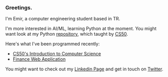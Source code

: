 ### Greetings.

I'm Emir, a computer engineering student based in TR.

I'm more interested in AI/ML, learning Python at the moment. You might want look at my Python [repository](https://github.com/CheesyFrappe/cs50-python), which taught by [CS50](https://cs50.harvard.edu/x/2022/).

Here's what I've been programmed recently:
<!-- posts -->
 * [CS50's Introduction to Computer Science](https://github.com/CheesyFrappe/CS50-2022)
 * [Finance Web Application](https://github.com/CheesyFrappe/finance-web-app)
 <!-- /posts -->

You might want to check out my [Linkedin Page](https://www.linkedin.com/in/emirhan-balc%C4%B1-052b07229/) and get in touch on [Twitter](https://twitter.com/_clavicusvile).






